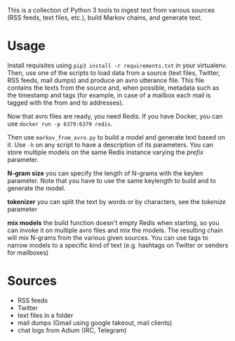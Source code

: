 This is a collection of Python 3 tools to ingest text from various sources (RSS feeds, text files, etc.), build Markov chains, and generate text.

Usage
=====
Install requisites using `pip3 install -r requirements.txt` in your virtualenv.
Then, use one of the scripts to load data from a source (text files, Twitter, RSS feeds, mail dumps) and produce an avro utterance file. This file contains the texts from the source and, when possible, metadata such as the timestamp and tags (for example, in case of a mailbox each mail is tagged with the from and to addresses).
 
 Now that avro files are ready, you need Redis. If you have Docker, you can use `docker run -p 6379:6379 redis`.
  
 Then use `markov_from_avro.py` to build a model and generate text based on it. Use `-h`  on any script to have a description of its parameters. You can store multiple models on the same Redis instance varying the _prefix_ parameter.
 
 
 __N-gram size__ you can specify the length of N-grams with the keylen parameter. Note that you have to use the same keylength to build and to generate the model.
 
 __tokenizer__ you can split the text by words or by characters, see the _tokenize_ parameter
 
 __mix models__ the build function doesn't empty Redis when starting, so you can invoke it on multiple avro files and mix the models. The resulting chain will mix N-grams from the various given sources. You can use tags to narrow models to a specific kind of text (e.g. hashtags on Twitter or senders for mailboxes)

 
Sources
=======
* RSS feeds
* Twitter
* text files in a folder
* mail dumps (Gmail using google takeout, mail clients)
* chat logs from Adium (IRC, Telegram)

